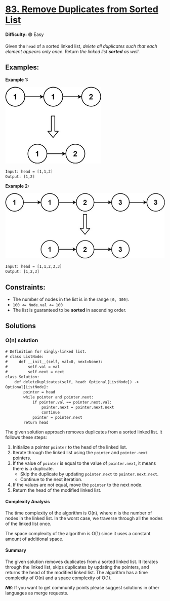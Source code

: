 # [83. Remove Duplicates from Sorted List](https://leetcode.com/problems/remove-duplicates-from-sorted-list/)

**Difficulty:** :green_circle: Easy

Given the `head` of a sorted linked list, *delete all duplicates such that each element appears only once*. Return *the linked list **sorted** as well*.

## Examples:

**Example 1:**

![053_01.jpg](./resources/053_01.jpg)

```
Input: head = [1,1,2]
Output: [1,2]
```

**Example 2:**

![053_02.jpg](./resources/053_02.jpg)

```
Input: head = [1,1,2,3,3]
Output: [1,2,3]
```

## Constraints:

- The number of nodes in the list is in the range `[0, 300]`.
- `100 <= Node.val <= 100`
- The list is guaranteed to be **sorted** in ascending order.

## Solutions

### O(n) solution

```python3
# Definition for singly-linked list.
# class ListNode:
#     def __init__(self, val=0, next=None):
#         self.val = val
#         self.next = next
class Solution:
    def deleteDuplicates(self, head: Optional[ListNode]) -> Optional[ListNode]:
        pointer = head
        while pointer and pointer.next:
            if pointer.val == pointer.next.val:
                pointer.next = pointer.next.next
                continue
            pointer = pointer.next
        return head
```

The given solution approach removes duplicates from a sorted linked list. It follows these steps:

1. Initialize a pointer `pointer` to the head of the linked list.
2. Iterate through the linked list using the `pointer` and `pointer.next` pointers.
3. If the value of `pointer` is equal to the value of `pointer.next`, it means there is a duplicate.
   - Skip the duplicate by updating `pointer.next` to `pointer.next.next`.
   - Continue to the next iteration.
4. If the values are not equal, move the `pointer` to the next node.
5. Return the head of the modified linked list.

#### Complexity Analysis

The time complexity of the algorithm is O(n), where n is the number of nodes in the linked list. In the worst case, we traverse through all the nodes of the linked list once.

The space complexity of the algorithm is O(1) since it uses a constant amount of additional space.

#### Summary

The given solution removes duplicates from a sorted linked list. It iterates through the linked list, skips duplicates by updating the pointers, and returns the head of the modified linked list. The algorithm has a time complexity of O(n) and a space complexity of O(1).

***NB***: If you want to get community points please suggest solutions in other languages as merge requests.
